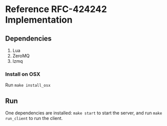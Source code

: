 # Reference RFC-424242 Implementation

## Dependencies

1. Lua
2. ZeroMQ
3. lzmq

### Install on OSX

Run `make install_osx`

## Run

One dependencies are installed: `make start` to start the server, and run `make run_client` to run the client.
